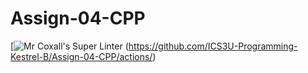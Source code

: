 # Assign-04-CPP
[![Mr Coxall's Super Linter](https://github.com/ICS3U-Programming-Kestrel-B/Assign-04-CPP/workflows/Mr%20Coxall's%20Super%20Linter/badge.svg)
(https://github.com/ICS3U-Programming-Kestrel-B/Assign-04-CPP/actions/)
